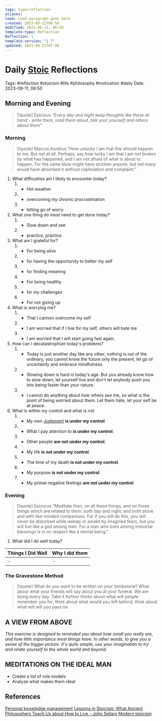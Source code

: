 ```yaml
---
tags: type/reflection
aliases: 
lead: Lead paragraph goes here
created: 2023-09-11T06:50
modified: 2023-09-11, 06:50
template-type: Reflection
Reflection: 1
template-version: "1.7"
updated: 2023-09-11T07:08
---
```



# Daily [Stoic](../SLIP-BOX/Stoicism.md) Reflections

Tags:  #reflection #stoicism #life #philosophy #motivation #daily 
Date: 2023-09-11, 06:50

## Morning and Evening

> [!quote] Epicious 
> _"Every day and night keep thoughts like these at hand - write them, 
> read them aloud, talk your yourself and others about them"_


### Morning

> [!quote] Marcus Aurelius
> “How unlucky I am that this should happen to me. But not at all. Perhaps, say 
> how lucky I am that I am not broken by what has happened, and I am not 
> afraid  of what is about to happen. For the same blow might have stricken 
> anyone, but not many would have absorbed it without capitulation 
> and complaint.”

1. What difficulties am I likely to encounter today?
	1. - Hot weather 
	2. - overcoming my chronic procrastination 
	3. - letting go of worry 
2. What one thing do most need to get done today?
	1. - Slow down and see 
	2. - practice, practice 
3. What am I grateful for?
	1. - For being alive
	2. - for having the opportunity to better my self 
	3. - for finding meaning 
	4. - For being healthy 
	5. - for my challenges 
	6. - For not giving up 
4. What is worrying me?
	1. - That I cannon overcome my self
	2. - I am worried that if I live for my self, others will hate me
	3. - I am worried that I will start going fast again.
5. How can I decatastrophize today's problems?
	1. - Today is just another day like any other, nothing is out of the ordinary, you cannot know the future only the present, let go of uncertainty and embrace mindfulness
	2. - Slowing down is hard in today's age. But you already know how to slow down, let yourself live and don't let anybody push you into being faster than your nature.
	3. - I cannot do anything about how others see me, so what is the point of being worried about them. Let them hate, let your self be at peace. 
6. What is within my control and what is not
	1. - My own [Judgment](../SLIP-BOX/Control%20Over%20Judgment.md) **is under my control**
	2. - What I pay attention to **is under my control**.
	3. - Other people **are not under my control**.
	4. - My life **is not under my control**.
	5. - The time of my death **is not under my control**.
	6. - My purpose **is not under my control**.
	7. - My primal negative feelings **are not under my control**

### Evening

> [!quote]  Epicurus
> “Meditate then, on all these things, and on those things which are related 
> to them, both day and night, and both alone and with like-minded 
> companions. For if you will do this, you will never be disturbed while 
> asleep or awake by imagined fears, but you will live like a god among 
> men. For a man who lives among immortal blessings is in no respect 
> like a mortal being.”

1. What did I do well today?

| Things I Did Well | Why I did them |
| ------------------- | ---------------- |
| -                 | -              |

### The Gravestone Method

> [!quote]
> What do you want to be written on your tombstone? What about what your friends will say about you at your funeral. We are dying every day. Take it further thinks about what will people remember you for, think about what would you left behind, think about what will will you pass on.

## A VIEW FROM ABOVE

_This exercise is designed to reminded you about how small you really are, and how little importance most things have. In other words, to give you a sense of the bigger picture. It's quite simple, use your imagination to try and relate yourself to the whole world and beyond._

## MEDITATIONS ON THE IDEAL MAN

- Create a list of role models 
- Analyze what makes them ideal 

## References

[Personal knowledge management](Personal%20knowledge%20management.md)
[Lessons in Stoicism: What Ancient Philosophers Teach Us about How to Live - John Sellars](https://books.google.cz/books/about/Lessons_in_Stoicism.html?id=ky84zQEACAAJ&redir_esc=y)
[Modern stoicism](https://modernstoicism.com/)


